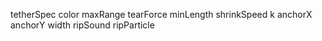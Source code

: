 tetherSpec
color
maxRange
tearForce
minLength
shrinkSpeed
k
anchorX
anchorY
width
ripSound
ripParticle
